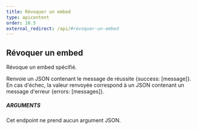 ```yaml
---
title: Révoquer un embed
type: apicontent
order: 10.5
external_redirect: /api/#revoquer-un-embed
---
```


## Révoquer un embed
Révoque un embed spécifié.

Renvoie un JSON contenant le message de réussite {success: [message]}. En cas d'échec, la valeur renvoyée correspond à un JSON contenant un message d'erreur {errors: [messages]}.

##### ARGUMENTS

Cet endpoint ne prend aucun argument JSON.
